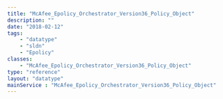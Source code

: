 ```yaml
---
title: "McAfee_Epolicy_Orchestrator_Version36_Policy_Object"
description: ""
date: "2018-02-12"
tags:
    - "datatype"
    - "sldn"
    - "Epolicy"
classes:
    - "McAfee_Epolicy_Orchestrator_Version36_Policy_Object"
type: "reference"
layout: "datatype"
mainService : "McAfee_Epolicy_Orchestrator_Version36_Policy_Object"
---
```

